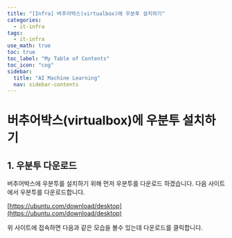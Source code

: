 ```yaml
---
title: "[Infra] 버추어박스(virtualbox)에 우분투 설치하기" 
categories:
  - it-infra
tags:
  - it-infra
use_math: true
toc: true
toc_label: "My Table of Contents"
toc_icon: "cog"
sidebar:
  title: "AI Machine Learning"
  nav: sidebar-contents
---
```


# 버추어박스(virtualbox)에 우분투 설치하기


## 1. 우분투 다운로드

버추어박스에 우분투를 설치하기 위해 먼저 우분투를 다운로드 하겠습니다. 
다음 사이트에서 우분투를 다운로드합니다.  

[https://ubuntu.com/download/desktop](https://ubuntu.com/download/desktop)  

위 사이트에 접속하면 다음과 같은 모습을 볼수 있는데 다운로드를 클릭합니다.

